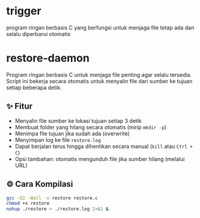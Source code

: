 # trigger
program ringan berbasis C yang berfungsi untuk menjaga file tetap ada dan selalu diperbarui otomatis


# restore-daemon

Program ringan berbasis C untuk menjaga file penting agar selalu tersedia.  
Script ini bekerja secara otomatis untuk menyalin file dari sumber ke tujuan setiap beberapa detik.

## ✨ Fitur
- Menyalin file sumber ke lokasi tujuan setiap 3 detik
- Membuat folder yang hilang secara otomatis (mirip `mkdir -p`)
- Menimpa file tujuan jika sudah ada (overwrite)
- Menyimpan log ke file `restore.log`
- Dapat berjalan terus hingga dihentikan secara manual (`kill` atau `Ctrl + C`)
- Opsi tambahan: otomatis mengunduh file jika sumber hilang (melalui URL)

## ⚙️ Cara Kompilasi
```bash
gcc -O2 -Wall -o restore restore.c
chmod +x restore
nohup ./restore > ./restore.log 2>&1 &
